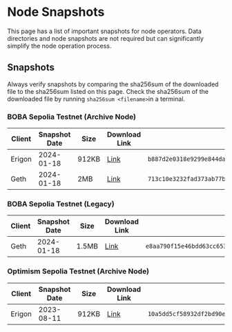 # Node Snapshots

This page has a list of important snapshots for node operators. Data directories and node snapshots are not required but can significantly simplify the node operation process.

## Snapshots

Always verify snapshots by comparing the sha256sum of the downloaded file to the sha256sum listed on this page. Check the sha256sum of the downloaded file by running `sha256sum <filename>`in a terminal.

### BOBA Sepolia Testnet (Archive Node)

| Client | Snapshot Date | Size  | Download Link                                                | sha256sum                                                    |
| ------ | ------------- | ----- | ------------------------------------------------------------ | ------------------------------------------------------------ |
| Erigon | 2024-01-18    | 912KB | [Link](https://boba-db.s3.us-east-2.amazonaws.com/sepolia/boba-sepolia-erigon-db.tgz) | `b887d2e0318e9299e844da7d39ca32040e3d0fb6a9d7abe2dd2f8624eca1cade` |
| Geth   | 2024-01-18    | 2MB   | [Link](https://boba-db.s3.us-east-2.amazonaws.com/sepolia/boba-sepolia-geth-db.tgz) | `713c10e3232fad373ab77b751c2c17fb4d73540b3496d298507dfd3f823d6a5f` |

### BOBA Sepolia Testnet (Legacy)

| Client | Snapshot Date | Size  | Download Link                                                | sha256sum                                                    |
| ------ | ------------- | ----- | ------------------------------------------------------------ | ------------------------------------------------------------ |
| Geth   | 2024-01-18    | 1.5MB | [Link](https://boba-db.s3.us-east-2.amazonaws.com/sepolia/boba-sepolia-geth-db-legacy.tgz) | `e8aa790f15e46bdd63cc6532c4b1df77d78cda83fcd6e55568317d23eeabc4c3` |

### Optimism Sepolia Testnet (Archive Node)

| Client | Snapshot Date | Size  | Download Link                                                | sha256sum                                                    |
| ------ | ------------- | ----- | ------------------------------------------------------------ | ------------------------------------------------------------ |
| Erigon | 2023-08-11    | 912KB | [Link](https://boba-db.s3.us-east-2.amazonaws.com/sepolia/optimism-sepolia-erigon-db.tgz) | `10a5dd5cf58932df2bd90ef6844f2029b42c8a7fb2655ab2d558125db8db9c21` |

